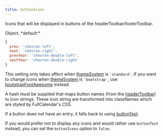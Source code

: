 ```yaml
---
title: buttonIcons
---
```


Icons that will be displayed in buttons of the headerToolbar/footerToolbar.

<div class='spec' markdown='1'>
Object, *default:*

```js
{
  prev: 'chevron-left',
  next: 'chevron-right',
  prevYear: 'chevron-double-left',
  nextYear: 'chevron-double-right'
}
```
</div>

This setting only takes affect when [themeSystem](themeSystem) is `'standard'`. If you want to change icons when [themeSystem](themeSystem) is `'bootstrap'`, use [bootstrapFontAwesome](bootstrapFontAwesome) instead.

A hash must be supplied that maps button names (from the [headerToolbar](headerToolbar)) to icon strings. These icon string are transformed into classNames which are styled by FullCalendar's CSS.

If a button does not have an entry, it falls back to using [buttonText](buttonText).

If you would prefer not to display any icons and would rather use `buttonText` instead, you can set the `buttonIcons` option to `false`.
